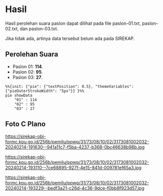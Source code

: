 # Hasil

Hasil perolehan suara paslon dapat dilihat pada file paslon-01.txt, paslon-02.txt, dan paslon-03.txt.

Jika tidak ada, artinya data tersebut belum ada pada SIREKAP.

## Perolehan Suara

 * Paslon 01: **114**.
 * Paslon 02: **95**.
 * Paslon 03: **27**.

```mermaid
%%{init: {"pie": {"textPosition": 0.5}, "themeVariables": {"pieOuterStrokeWidth": "5px"}} }%%
pie showData
    "01" : 114
    "02" : 95
    "03" : 27
```
## Foto C Plano

https://sirekap-obj-formc.kpu.go.id/256b/pemilu/ppwp/31/73/08/10/02/3173081002032-20240214-191630--941a11c7-f5ba-4237-b368-0bc46638b98b.jpg

https://sirekap-obj-formc.kpu.go.id/256b/pemilu/ppwp/31/73/08/10/02/3173081002032-20240214-193110--7ce68895-927f-4e15-841d-009781ef65a3.jpg

https://sirekap-obj-formc.kpu.go.id/256b/pemilu/ppwp/31/73/08/10/02/3173081002032-20240214-193229--bedf3a21-c26d-4c36-9dce-f0bb8f923d57.jpg
